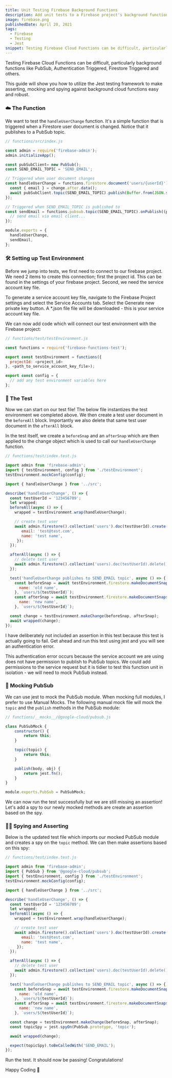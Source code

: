 ```yaml
---
title: Unit Testing Firebase Background Functions
description: Add unit tests to a Firebase project's background functions
image: firebase.png
publishedDate: April 20, 2021
tags:
  - Firebase
  - Testing
  - Jest
snippet: Testing Firebase Cloud Functions can be difficult, particularly background functions like PubSub, Authentication Triggered, Firestore Triggered and others. This guide will show you how to utilize the Jest testing framework to make asserting, mocking and spying against background cloud functions easy and robust.
---
```


Testing Firebase Cloud Functions can be difficult, particularly background functions like PubSub, Authentication Triggered, Firestore Triggered and others.

This guide will show you how to utilize the Jest testing framework to make asserting, mocking and spying against background cloud functions easy and robust.

### ☁️ The Function

We want to test the `handleUserChange` function. It's a simple function that is triggered when a Firestore user document is changed. Notice that it publishes to a PubSub topic.

```js
// functions/src/index.js

const admin = require('firebase-admin');
admin.initializeApp();

const pubSubClient= new PubSub();
const SEND_EMAIL_TOPIC = 'SEND_EMAIL';

// Triggered when user document changes
const handleUserChange = functions.firestore.document('users/{userId}').onWrite((change) => {
  const { email } = change.after.data();
  await pubSubClient.topic(SEND_EMAIL_TOPIC).publish(Buffer.from(JSON.stringify({ email })));
});

// Triggered when SEND_EMAIL_TOPIC is published to
const sendEmail = functions.pubsub.topic(SEND_EMAIL_TOPIC).onPublish((payload) => {
  // send email via email client...
});

module.exports = {
  handleUserChange,
  sendEmail,
};
```

### 🛠️ Setting up Test Environment

Before we jump into tests, we first need to connect to our firebase project. We need 2 items to create this connection; first the project id. This can be found in the settings of your firebase project. Second, we need the service account key file.

To generate a service account key file, navigate to the Firebase Project settings and select the Service Accounts tab. Select the Generate new private key button. A \*.json file file will be downloaded - this is your service account key file.

We can now add code which will connect our test environment with the Firebase project:

```js
// functions/test/testEnvironment.js

const functions = require('firebase-functions-test');

export const testEnvironment = functions({
  projectId: <project_id>
}, <path_to_service_account_key_file>);

export const config = {
  // add any test environment variables here
};
```

### 📝 The Test

Now we can start on our test file! The below file instantizes the test environment we completed above. We then create a test user document in the `beforeAll` block. Importantly we also delete that same test user document in the `afterAll` block.

In the test itself, we create a `beforeSnap` and an `afterSnap` which are then applied to the change object which is used to call our `handleUserChange` function.

```js
// functions/test/index.test.js

import admin from 'firebase-admin';
import { testEnvironment, config } from './testEnvironment';
testEnvironment.mockConfig(config);

import { handleUserChange } from '../src';

describe('handleUserChange', () => {
  const testUserId = '123456789';
  let wrapped;
  beforeAll(async () => {
    wrapped = testEnvironment.wrap(handleUserChange);

    // create test user
    await admin.firestore().collection('users').doc(testUserId).create({
       email: 'test@test.com',
       name: 'test name',
     });
  });

  afterAll(async () => {
    // delete test user
    await admin.firestore().collection('users).doc(testUserId).delete();
  });

  test('handleUserChange publishes to SEND_EMAIL topic', async () => {
    const beforeSnap = await testEnvironment.firestore.makeDocumentSnapshot({
      name: 'old name',
    }, `users/${testUserId}`);
    const afterSnap = await testEnvironment.firestore.makeDocumentSnapshot({
      name: 'new name',
    }, `users/${testUserId}`);

  const change = testEnvironment.makeChange(beforeSnap, afterSnap);
  await wrapped(change);
});
```

I have deliberately not included an assertion in this test because this test is actually going to fail. Get ahead and run this test using jest and you will see an authentication error.

This authentication error occurs because the service account we are using does not have permission to publish to PubSub topics. We could add permissions to the service request but it is tidier to test this function unit in isolation - we will need to mock PubSub instead.

### 👺 Mocking PubSub

We can use jest to mock the PubSub module. When mocking full modules, I prefer to use Manual Mocks. The following manual mock file will mock the `topic` and the `publish` methods in the PubSub module:

```js
// functions/__mocks__/@google-cloud/pubsub.js

class PubSubMock {
	constructor() {
		return this;
	}

	topic(topic) {
		return this;
	}

	publish(body, obj) {
		return jest.fn();
	}
}

module.exports.PubSub = PubSubMock;
```

We can now run the test successfully but we are still missing an assertion! Let's add a spy to our newly mocked methods are create an assertion based on the spy.

### 🕵️‍♀️ Spying and Asserting

Below is the updated test file which imports our mocked PubSub module and creates a spy on the `topic` method. We can then make assertions based on this spy:

```js
// functions/test/index.test.js

import admin from 'firebase-admin';
import { PubSub } from '@google-cloud/pubsub';
import { testEnvironment, config } from './testEnvironment';
testEnvironment.mockConfig(config);

import { handleUserChange } from '../src';

describe('handleUserChange', () => {
  const testUserId = '123456789';
  let wrapped;
  beforeAll(async () => {
    wrapped = testEnvironment.wrap(handleUserChange);

    // create test user
    await admin.firestore().collection('users').doc(testUserId).create({
       email: 'test@test.com',
       name: 'test name',
     });
  });

  afterAll(async () => {
    // delete test user
    await admin.firestore().collection('users).doc(testUserId).delete();
  });

  test('handleUserChange publishes to SEND_EMAIL topic', async () => {
    const beforeSnap = await testEnvironment.firestore.makeDocumentSnapshot({
      name: 'old name',
    }, `users/${testUserId}`);
    const afterSnap = await testEnvironment.firestore.makeDocumentSnapshot({
      name: 'new name',
    }, `users/${testUserId}`);

  const change = testEnvironment.makeChange(beforeSnap, afterSnap);
  const topicSpy = jest.spyOn(PubSub.prototype, 'topic');

  await wrapped(change);

  expect(topicSpy).toBeCalledWith('SEND_EMAIL');
});
```

Run the test. It should now be passing! Congratulations!

Happy Coding 🎉
